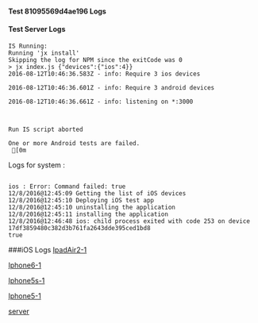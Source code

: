 #### Test 81095569d4ae196 Logs

#### Test Server Logs
```
IS Running:
Running 'jx install'
Skipping the log for NPM since the exitCode was 0
> jx index.js {"devices":{"ios":4}}
2016-08-12T10:46:36.583Z - info: Require 3 ios devices

2016-08-12T10:46:36.601Z - info: Require 3 android devices

2016-08-12T10:46:36.661Z - info: listening on *:3000


 
Run IS script aborted
 
One or more Android tests are failed.
 [0m

```


Logs for system : 
```

ios : Error: Command failed: true
12/8/2016@12:45:09 Getting the list of iOS devices 
12/8/2016@12:45:10 Deploying iOS test app 
12/8/2016@12:45:10 uninstalling the application 
12/8/2016@12:45:11 installing the application 
12/8/2016@12:46:48 ios: child process exited with code 253 on device 17df3859480c382d3b761fa2643dde395ced1bd8 
true

```
###iOS Logs
[IpadAir2-1](https://github.com/ThaliTester/TestResults/blob/81095569d4ae196_CI_sanity_check_-_IOS_jareksl/iOS_IpadAir2-1.md)

[Iphone6-1](https://github.com/ThaliTester/TestResults/blob/81095569d4ae196_CI_sanity_check_-_IOS_jareksl/iOS_Iphone6-1.md)

[Iphone5s-1](https://github.com/ThaliTester/TestResults/blob/81095569d4ae196_CI_sanity_check_-_IOS_jareksl/iOS_Iphone5s-1.md)

[Iphone5-1](https://github.com/ThaliTester/TestResults/blob/81095569d4ae196_CI_sanity_check_-_IOS_jareksl/iOS_Iphone5-1.md)

[server](https://github.com/ThaliTester/TestResults/blob/81095569d4ae196_CI_sanity_check_-_IOS_jareksl/iOS_server.md)




